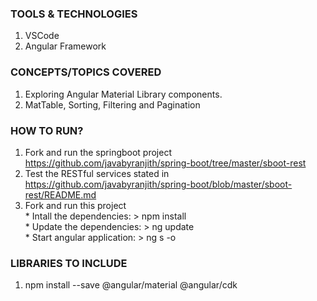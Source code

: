 ### TOOLS & TECHNOLOGIES
  1. VSCode
  2. Angular Framework

### CONCEPTS/TOPICS COVERED
  1. Exploring Angular Material Library components.
  2. MatTable, Sorting, Filtering and Pagination

### HOW TO RUN?
  1. Fork and run the springboot project https://github.com/javabyranjith/spring-boot/tree/master/sboot-rest 
  2. Test the RESTful services stated in https://github.com/javabyranjith/spring-boot/blob/master/sboot-rest/README.md
  3. Fork and run this project
    <br/>* Intall the dependencies:   > npm install
	  <br/>* Update the dependencies:   > ng update
	  <br/>* Start angular application: > ng s -o

### LIBRARIES TO INCLUDE
  1.  npm install --save @angular/material @angular/cdk
 
